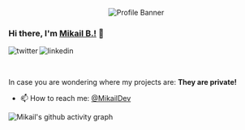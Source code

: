 
<p align="center"><img alt="Profile Banner" src="https://i.imgur.com/1xgMGkX.png"></p>

### Hi there, I'm [Mikail B.!](https://mikailb.eu) 👋

<p>
<a href="https://twitter.com/MikailDev">
   <img align="left" alt="twitter" src="https://img.shields.io/badge/Twitter-1DA1F2?style=for-the-badge&logo=twitter&logoColor=white" />
</a>&nbsp;&nbsp;

<a href="https://www.linkedin.com/in/mikailb">
   <img align="left" alt="linkedin" src="https://img.shields.io/badge/LinkedIn-0077B5?style=for-the-badge&logo=linkedin&logoColor=white" />
</a>
<p/>

<br/>
<p>

   In case you are wondering where my projects are: **They are private!**
   
- 📫 How to reach me: [@MikailDev](https://twitter.com/MikailDev)

</p>

![Mikail's github activity graph](https://github-readme-activity-graph.cyclic.app/graph?username=avdain&theme=github-compact)
